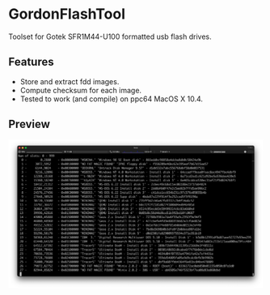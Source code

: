 # GordonFlashTool
Toolset for Gotek SFR1M44-U100 formatted usb flash drives.

## Features

- Store and extract fdd images.
- Compute checksum for each image.
- Tested to work (and compile) on ppc64 MacOS X 10.4.

## Preview
![gordon in shell](/docs/imgs/preview1.png)
